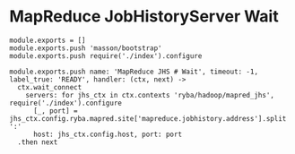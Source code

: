
# MapReduce JobHistoryServer Wait

    module.exports = []
    module.exports.push 'masson/bootstrap'
    module.exports.push require('./index').configure

    module.exports.push name: 'MapReduce JHS # Wait', timeout: -1, label_true: 'READY', handler: (ctx, next) ->
      ctx.wait_connect
        servers: for jhs_ctx in ctx.contexts 'ryba/hadoop/mapred_jhs', require('./index').configure
          [_, port] = jhs_ctx.config.ryba.mapred.site['mapreduce.jobhistory.address'].split ':'
          host: jhs_ctx.config.host, port: port
      .then next
